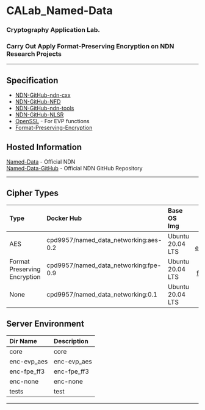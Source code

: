 # CALab_Named-Data
### Cryptography Application Lab. 
### Carry Out Apply Format-Preserving Encryption on NDN Research Projects

----
##  Specification
- [NDN-GitHub-ndn-cxx]
- [NDN-GitHub-NFD]
- [NDN-GitHub-ndn-tools]
- [NDN-GitHub-NLSR]
- [OpenSSL] - For EVP functions
- [Format-Preserving-Encryption]

## Hosted Information
[Named-Data] - Official NDN  
[Named-Data-GitHub] - Official NDN GitHub Repository

----
## Cipher Types
| Type | Docker Hub | Base OS Img | PATH |
|:------------|:--------------------------|:------------|:-----------------:|  
| AES | cpd9957/named_data_networking:aes-0.2 | Ubuntu 20.04 LTS  | [enc-evp_aes/] |
| Format Preserving Encryption | cpd9957/named_data_networking:fpe-0.9 | Ubuntu 20.04 LTS | [enc-fpe_ff3/]|
| None | cpd9957/named_data_networking:0.1 | Ubuntu 20.04 LTS | [enc-none/]|

## Server Environment
| Dir Name | Description 
|:------------|:--------------------------|
| core | core |
| enc-evp_aes | enc-evp_aes |
| enc-fpe_ff3 | enc-fpe_ff3 | 
| enc-none | enc-none |
| tests | test |

----

[Named-Data]: <https://named-data.net/>
[Named-Data-GitHub]: <https://github.com/named-data>

[NDN-GitHub-ndn-cxx]: <https://github.com/named-data/ndn-cxx>
[NDN-GitHub-NFD]: <https://github.com/named-data/NFD>
[NDN-GitHub-ndn-tools]: <https://github.com/named-data/ndn-tools>
[NDN-GitHub-NLSR]: <https://github.com/named-data/NLSR>
[OpenSSL]: <https://openssl.org/>
[Format-Preserving-Encryption]: <https://github.com/0NG/Format-Preserving-Encryption>

[enc-evp_aes/]: <https://github.com/isanghyeon/CALab_Named-Data/blob/main/enc-evp_aes/README.md>
[enc-fpe_ff3/]: <https://github.com/isanghyeon/CALab_Named-Data/blob/main/enc-fpe_ff3/README.md>
[enc-none/]: <https://github.com/isanghyeon/CALab_Named-Data/blob/main/enc-none/README.md>